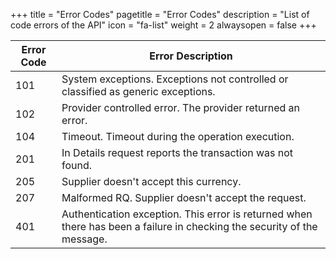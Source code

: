 +++
title = "Error Codes"
pagetitle = "Error Codes"
description = "List of code errors of the API"
icon = "fa-list"
weight = 2
alwaysopen = false
+++

|Error Code|Error Description|
| ----- | ----- |
|101|System exceptions. Exceptions not controlled or classified as generic exceptions.|
|102|Provider controlled error. The provider returned an error.|
|104|Timeout. Timeout during the operation execution.|
|201|In Details request reports the transaction was not found.|
|205|Supplier doesn't accept this currency.|
|207|Malformed RQ. Supplier doesn't accept the request.|
|401|Authentication exception. This error is returned when there has been a failure in checking the security of the message.|
